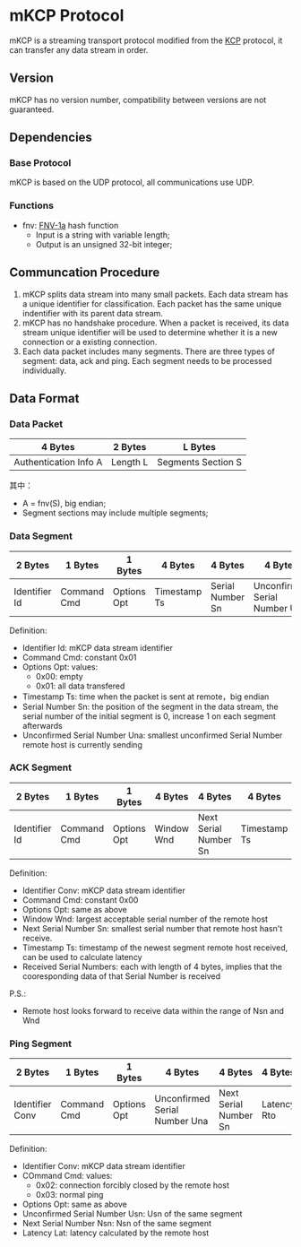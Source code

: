 # mKCP Protocol

mKCP is a streaming transport protocol modified from the [KCP](https://github.com/skywind3000/kcp) protocol, it can transfer any data stream in order.

## Version

mKCP has no version number, compatibility between versions are not guaranteed.

## Dependencies

### Base Protocol

mKCP is based on the UDP protocol, all communications use UDP.

### Functions

* fnv: [FNV-1a](https://en.wikipedia.org/wiki/Fowler%E2%80%93Noll%E2%80%93Vo_hash_function) hash function
  * Input is a string with variable length;
  * Output is an unsigned 32-bit integer;

## Communcation Procedure

1. mKCP splits data stream into many small packets. Each data stream has a unique identifier for classification. Each packet has the same unique indentifier with its parent data stream.
1. mKCP has no handshake procedure. When a packet is received, its data stream unique identifier will be used to determine whether it is a new connection or a existing connection.
1. Each data packet includes many segments. There are three types of segment: data, ack and ping. Each segment needs to be processed individually.

## Data Format

### Data Packet

| 4 Bytes | 2 Bytes | L Bytes |
|---------|----------|--------|
| Authentication Info A| Length L | Segments Section S|

其中：

* A = fnv(S), big endian;
* Segment sections may include multiple segments;

### Data Segment

| 2 Bytes | 1 Bytes  | 1 Bytes | 4 Bytes  | 4 Bytes  | 4 Bytes         | 2 Bytes | L Bytes |
|---------|--------|--------|-------- |---------|----------------|--------|----------|
|Identifier Id|Command Cmd|Options Opt|Timestamp Ts|Serial Number Sn|Unconfirmed Serial Number Usn|Length L|Data      |

Definition:
* Identifier Id: mKCP data stream identifier
* Command Cmd: constant 0x01
* Options Opt: values:
  * 0x00: empty
  * 0x01: all data transfered
* Timestamp Ts: time when the packet is sent at remote，big endian
* Serial Number Sn: the position of the segment in the data stream, the serial number of the initial segment is 0, increase 1 on each segment afterwards
* Unconfirmed Serial Number Una: smallest unconfirmed Serial Number remote host is currently sending

### ACK Segment

| 2 Bytes | 1 Bytes  | 1 Bytes | 4 Bytes  | 4 Bytes          | 4 Bytes  | 2 Bytes | L * 4 Bytes |
|---------|--------|--------|---------|-----------------|---------|--------|--------------|
|Identifier Id|Command Cmd|Options Opt|Window Wnd |Next Serial Number Sn|Timestamp Ts|Length L|Received Serial Numbers|

Definition:
* Identifier Conv: mKCP data stream identifier
* Command Cmd: constant 0x00
* Options Opt: same as above
* Window Wnd: largest acceptable serial number of the remote host
* Next Serial Number Sn: smallest serial number that remote host hasn't receive.
* Timestamp Ts: timestamp of the newest segment remote host received, can be used to calculate latency
* Received Serial Numbers: each with length of 4 bytes, implies that the cooresponding data of that Serial Number is received

P.S.:

* Remote host looks forward to receive data within the range of Nsn and Wnd

### Ping Segment

| 2 Bytes | 1 Bytes  | 1 Bytes | 4 Bytes          | 4 Bytes          | 4 Bytes  |
|---------|--------|--------|-----------------|-----------------|---------|
|Identifier Conv|Command Cmd|Options Opt|Unconfirmed Serial Number Una |Next Serial Number Sn|Latency Rto |

Definition:

* Identifier Conv: mKCP data stream identifier
* COmmand Cmd: values:
  * 0x02: connection forcibly closed by the remote host
  * 0x03: normal ping
* Options Opt: same as above
* Unconfirmed Serial Number Usn: Usn of the same segment
* Next Serial Number Nsn: Nsn of the same segment
* Latency Lat: latency calculated by the remote host

